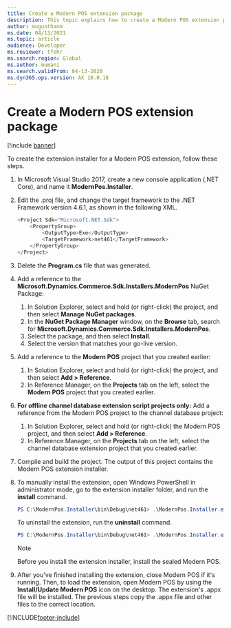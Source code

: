 ```yaml
---
title: Create a Modern POS extension package 
description: This topic explains how to create a Modern POS extension package.
author: mugunthanm
ms.date: 04/13/2021
ms.topic: article
audience: Developer
ms.reviewer: tfehr
ms.search.region: Global
ms.author: mumani
ms.search.validFrom: 04-13-2020
ms.dyn365.ops.version: AX 10.0.18
---
```


# Create a Modern POS extension package

[!include [banner](../../../includes/banner.md)]

To create the extension installer for a Modern POS extension, follow these steps.

1. In Microsoft Visual Studio 2017, create a new console application (.NET Core), and name it **ModernPos.Installer**.
2. Edit the .proj file, and change the target framework to the .NET Framework version 4.6.1, as shown in the following XML.

    ```Javascript
    <Project Sdk="Microsoft.NET.Sdk">
        <PropertyGroup>
            <OutputType>Exe</OutputType>
            <TargetFramework>net461</TargetFramework>
        </PropertyGroup>
    </Project>
    ```

3. Delete the **Program.cs** file that was generated.
4. Add a reference to the **Microsoft.Dynamics.Commerce.Sdk.Installers.ModernPos** NuGet Package:

    1. In Solution Explorer, select and hold (or right-click) the project, and then select **Manage NuGet packages**.
    2. In the **NuGet Package Manager** window, on the **Browse** tab, search for **Microsoft.Dynamics.Commerce.Sdk.Installers.ModernPos**.
    3. Select the package, and then select **Install**.
    4. Select the version that matches your go-live version.

5. Add a reference to the **Modern POS** project that you created earlier:

    1. In Solution Explorer, select and hold (or right-click) the project, and then select **Add &gt; Reference**.
    2. In Reference Manager, on the **Projects** tab on the left, select the **Modern POS** project that you created earlier.

6. **For offline channel database extension script projects only:** Add a reference from the Modern POS project to the channel database project:

    1. In Solution Explorer, select and hold (or right-click) the Modern POS project, and then select **Add &gt; Reference**.
    2. In Reference Manager, on the **Projects** tab on the left, select the channel database extension project that you created earlier.

7. Compile and build the project. The output of this project contains the Modern POS extension installer.
8. To manually install the extension, open Windows PowerShell in administrator mode, go to the extension installer folder, and run the **install** command.

    ```powershell
    PS C:\ModernPos.Installer\bin\Debug\net461> .\ModernPos.Installer.exe install
    ```

    To uninstall the extension, run the **uninstall** command.

    ```powershell
    PS C:\ModernPos.Installer\bin\Debug\net461> .\ModernPos.Installer.exe uninstall
    ```

    > [!NOTE]
    > Before you install the extension installer, install the sealed Modern POS.

9. After you've finished installing the extension, close Modern POS if it's running. Then, to load the extension, open Modern POS by using the **Install/Update Modern POS** icon on the desktop. The extension's .appx file will be installed. The previous steps copy the .appx file and other files to the correct location.

[!INCLUDE[footer-include](../../../includes/footer-banner.md)]
